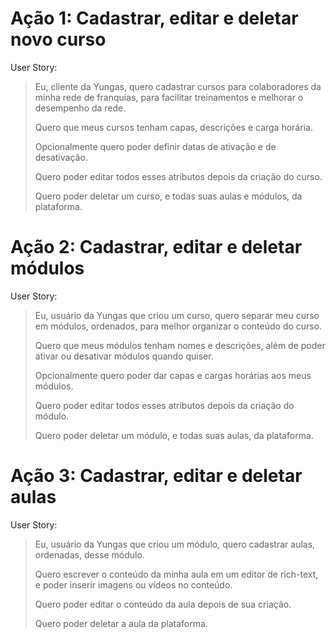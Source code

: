 # Ação 1: Cadastrar, editar e deletar novo curso
User Story:
> Eu, cliente da Yungas, quero cadastrar cursos para colaboradores da minha rede de franquias, para facilitar treinamentos e melhorar o desempenho da rede.
>
> Quero que meus cursos tenham capas, descrições e carga horária.
>
> Opcionalmente quero poder definir datas de ativação e de desativação.
>
> Quero poder editar todos esses atributos depois da criação do curso.
>
> Quero poder deletar um curso, e todas suas aulas e módulos, da plataforma.

# Ação 2: Cadastrar, editar e deletar módulos
User Story:
> Eu, usuário da Yungas que criou um curso, quero separar meu curso em módulos, ordenados, para melhor organizar o conteúdo do curso.
>
> Quero que meus módulos tenham nomes e descrições, além de poder ativar ou desativar módulos quando quiser.
>
> Opcionalmente quero poder dar capas e cargas horárias aos meus módulos.
>
> Quero poder editar todos esses atributos depois da criação do módulo.
>
> Quero poder deletar um módulo, e todas suas aulas, da plataforma.

# Ação 3: Cadastrar, editar e deletar aulas
User Story:
> Eu, usuário da Yungas que criou um módulo, quero cadastrar aulas, ordenadas, desse módulo.
>
> Quero escrever o conteúdo da minha aula em um editor de rich-text, e poder inserir imagens ou vídeos no conteúdo.
>
> Quero poder editar o conteúdo da aula depois de sua criação.
>
> Quero poder deletar a aula da plataforma.
